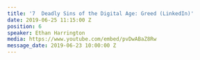```yaml
---
title: '7  Deadly Sins of the Digital Age: Greed (LinkedIn)'
date: 2019-06-25 11:15:00 Z
position: 6
speaker: Ethan Harrington
media: https://www.youtube.com/embed/pvDwABaZ8Rw
message_date: 2019-06-23 10:00:00 Z
---
```



